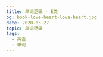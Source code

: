 ```yaml
---
title: 单词逻辑 - E类 
bg: book-love-heart-love-heart.jpg
date: 2020-05-27
topic: 单词逻辑
tags: 
  - 英语
  - 单词
---
```


